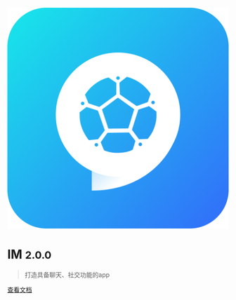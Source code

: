 <!-- 
### 我们的团队

创始团队来自IM高级架构师、IM/WebRTC专家团队，我们致力于用开源技术创造服务价值，打造轻量级、高可用的IM架构，开发者只需简单调用 SDK，即可在应用内构建多种即时通讯及实时音视频互动场景。 -->

<!-- IM邀请全球技术极客参与技术优化，让开发者轻松集成，让每一个应用都具备IM功能，同时考虑企业的接入成本、服务器资源以及最重要的数据安全性和私密性。 -->

<!-- ### 感兴趣的开发者扫码入群 -->

<!-- <img src="./images/WechatIMG20.jpeg" alt="微信群" style="zoom:50%;" /> -->


![logo](images/logo.png ':id=logo')

# IM <small>2.0.0</small>

> 打造具备聊天、社交功能的app

[查看文档](#IM文档)
